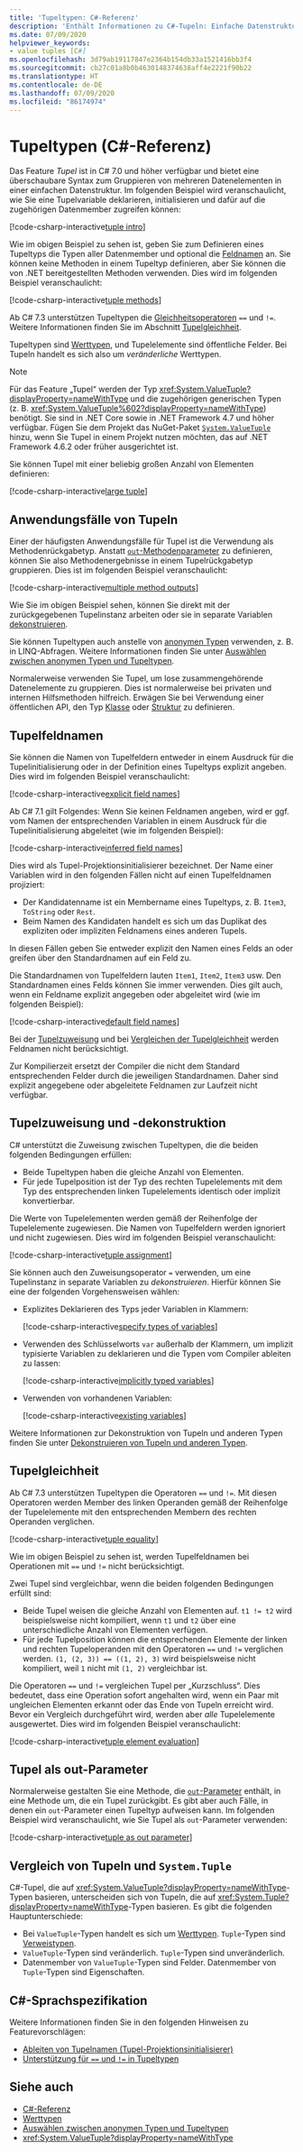 ```yaml
---
title: 'Tupeltypen: C#-Referenz'
description: 'Enthält Informationen zu C#-Tupeln: Einfache Datenstrukturen, die Sie verwenden können, um lose zusammenhängende Datenelemente zu gruppieren.'
ms.date: 07/09/2020
helpviewer_keywords:
- value tuples [C#]
ms.openlocfilehash: 3d79ab19117847e2364b154db33a1521416bb3f4
ms.sourcegitcommit: cb27c01a8b0b4630148374638aff4e2221f90b22
ms.translationtype: HT
ms.contentlocale: de-DE
ms.lasthandoff: 07/09/2020
ms.locfileid: "86174974"
---
```

# <a name="tuple-types-c-reference"></a>Tupeltypen (C#-Referenz)

Das Feature *Tupel* ist in C# 7.0 und höher verfügbar und bietet eine überschaubare Syntax zum Gruppieren von mehreren Datenelementen in einer einfachen Datenstruktur. Im folgenden Beispiel wird veranschaulicht, wie Sie eine Tupelvariable deklarieren, initialisieren und dafür auf die zugehörigen Datenmember zugreifen können:

[!code-csharp-interactive[tuple intro](snippets/ValueTuples.cs#Introduction)]

Wie im obigen Beispiel zu sehen ist, geben Sie zum Definieren eines Tupeltyps die Typen aller Datenmember und optional die [Feldnamen](#tuple-field-names) an. Sie können keine Methoden in einem Tupeltyp definieren, aber Sie können die von .NET bereitgestellten Methoden verwenden. Dies wird im folgenden Beispiel veranschaulicht:

[!code-csharp-interactive[tuple methods](snippets/ValueTuples.cs#MethodOnTuples)]

Ab C# 7.3 unterstützen Tupeltypen die [Gleichheitsoperatoren](../operators/equality-operators.md) `==` und `!=`. Weitere Informationen finden Sie im Abschnitt [Tupelgleichheit](#tuple-equality).

Tupeltypen sind [Werttypen](value-types.md), und Tupelelemente sind öffentliche Felder. Bei Tupeln handelt es sich also um *veränderliche* Werttypen.

> [!NOTE]
> Für das Feature „Tupel“ werden der Typ <xref:System.ValueTuple?displayProperty=nameWithType> und die zugehörigen generischen Typen (z. B. <xref:System.ValueTuple%602?displayProperty=nameWithType>) benötigt. Sie sind in .NET Core sowie in .NET Framework 4.7 und höher verfügbar. Fügen Sie dem Projekt das NuGet-Paket [`System.ValueTuple`](https://www.nuget.org/packages/System.ValueTuple/) hinzu, wenn Sie Tupel in einem Projekt nutzen möchten, das auf .NET Framework 4.6.2 oder früher ausgerichtet ist.

Sie können Tupel mit einer beliebig großen Anzahl von Elementen definieren:

[!code-csharp-interactive[large tuple](snippets/ValueTuples.cs#LargeTuple)]

## <a name="use-cases-of-tuples"></a>Anwendungsfälle von Tupeln

Einer der häufigsten Anwendungsfälle für Tupel ist die Verwendung als Methodenrückgabetyp. Anstatt [`out`-Methodenparameter](../keywords/out-parameter-modifier.md) zu definieren, können Sie also Methodenergebnisse in einem Tupelrückgabetyp gruppieren. Dies ist im folgenden Beispiel veranschaulicht:

[!code-csharp-interactive[multiple method outputs](snippets/ValueTuples.cs#MultipleReturns)]

Wie Sie im obigen Beispiel sehen, können Sie direkt mit der zurückgegebenen Tupelinstanz arbeiten oder sie in separate Variablen [dekonstruieren](#tuple-assignment-and-deconstruction).

Sie können Tupeltypen auch anstelle von [anonymen Typen](../../programming-guide/classes-and-structs/anonymous-types.md) verwenden, z. B. in LINQ-Abfragen. Weitere Informationen finden Sie unter [Auswählen zwischen anonymen Typen und Tupeltypen](../../../standard/base-types/choosing-between-anonymous-and-tuple.md).

Normalerweise verwenden Sie Tupel, um lose zusammengehörende Datenelemente zu gruppieren. Dies ist normalerweise bei privaten und internen Hilfsmethoden hilfreich. Erwägen Sie bei Verwendung einer öffentlichen API, den Typ [Klasse](../keywords/class.md) oder [Struktur](struct.md) zu definieren.

## <a name="tuple-field-names"></a>Tupelfeldnamen

Sie können die Namen von Tupelfeldern entweder in einem Ausdruck für die Tupelinitialisierung oder in der Definition eines Tupeltyps explizit angeben. Dies wird im folgenden Beispiel veranschaulicht:

[!code-csharp-interactive[explicit field names](snippets/ValueTuples.cs#ExplicitFieldNames)]

Ab C# 7.1 gilt Folgendes: Wenn Sie keinen Feldnamen angeben, wird er ggf. vom Namen der entsprechenden Variablen in einem Ausdruck für die Tupelinitialisierung abgeleitet (wie im folgenden Beispiel):

[!code-csharp-interactive[inferred field names](snippets/ValueTuples.cs#InferFieldNames)]

Dies wird als Tupel-Projektionsinitialisierer bezeichnet. Der Name einer Variablen wird in den folgenden Fällen nicht auf einen Tupelfeldnamen projiziert:

- Der Kandidatenname ist ein Membername eines Tupeltyps, z. B. `Item3`, `ToString` oder `Rest`.
- Beim Namen des Kandidaten handelt es sich um das Duplikat des expliziten oder impliziten Feldnamens eines anderen Tupels.

In diesen Fällen geben Sie entweder explizit den Namen eines Felds an oder greifen über den Standardnamen auf ein Feld zu.

Die Standardnamen von Tupelfeldern lauten `Item1`, `Item2`, `Item3` usw. Den Standardnamen eines Felds können Sie immer verwenden. Dies gilt auch, wenn ein Feldname explizit angegeben oder abgeleitet wird (wie im folgenden Beispiel):

[!code-csharp-interactive[default field names](snippets/ValueTuples.cs#DefaultFieldNames)]

Bei der [Tupelzuweisung](#tuple-assignment-and-deconstruction) und bei [Vergleichen der Tupelgleichheit](#tuple-equality) werden Feldnamen nicht berücksichtigt.

Zur Kompilierzeit ersetzt der Compiler die nicht dem Standard entsprechenden Felder durch die jeweiligen Standardnamen. Daher sind explizit angegebene oder abgeleitete Feldnamen zur Laufzeit nicht verfügbar.

## <a name="tuple-assignment-and-deconstruction"></a>Tupelzuweisung und -dekonstruktion

C# unterstützt die Zuweisung zwischen Tupeltypen, die die beiden folgenden Bedingungen erfüllen:

- Beide Tupeltypen haben die gleiche Anzahl von Elementen.
- Für jede Tupelposition ist der Typ des rechten Tupelelements mit dem Typ des entsprechenden linken Tupelelements identisch oder implizit konvertierbar.

Die Werte von Tupelelementen werden gemäß der Reihenfolge der Tupelelemente zugewiesen. Die Namen von Tupelfeldern werden ignoriert und nicht zugewiesen. Dies wird im folgenden Beispiel veranschaulicht:

[!code-csharp-interactive[tuple assignment](snippets/ValueTuples.cs#Assignment)]

Sie können auch den Zuweisungsoperator `=` verwenden, um eine Tupelinstanz in separate Variablen zu *dekonstruieren*. Hierfür können Sie eine der folgenden Vorgehensweisen wählen:

- Explizites Deklarieren des Typs jeder Variablen in Klammern:

  [!code-csharp-interactive[specify types of variables](snippets/ValueTuples.cs#DeconstructExplicit)]

- Verwenden des Schlüsselworts `var` außerhalb der Klammern, um implizit typisierte Variablen zu deklarieren und die Typen vom Compiler ableiten zu lassen:

  [!code-csharp-interactive[implicitly typed variables](snippets/ValueTuples.cs#DeconstructVar)]

- Verwenden von vorhandenen Variablen:

  [!code-csharp-interactive[existing variables](snippets/ValueTuples.cs#DeconstructExisting)]

Weitere Informationen zur Dekonstruktion von Tupeln und anderen Typen finden Sie unter [Dekonstruieren von Tupeln und anderen Typen](../../deconstruct.md).

## <a name="tuple-equality"></a>Tupelgleichheit

Ab C# 7.3 unterstützen Tupeltypen die Operatoren `==` und `!=`. Mit diesen Operatoren werden Member des linken Operanden gemäß der Reihenfolge der Tupelelemente mit den entsprechenden Membern des rechten Operanden verglichen.

[!code-csharp-interactive[tuple equality](snippets/ValueTuples.cs#TupleEquality)]

Wie im obigen Beispiel zu sehen ist, werden Tupelfeldnamen bei Operationen mit `==` und `!=` nicht berücksichtigt.

Zwei Tupel sind vergleichbar, wenn die beiden folgenden Bedingungen erfüllt sind:

- Beide Tupel weisen die gleiche Anzahl von Elementen auf. `t1 != t2` wird beispielsweise nicht kompiliert, wenn `t1` und `t2` über eine unterschiedliche Anzahl von Elementen verfügen.
- Für jede Tupelposition können die entsprechenden Elemente der linken und rechten Tupeloperanden mit den Operatoren `==` und `!=` verglichen werden. `(1, (2, 3)) == ((1, 2), 3)` wird beispielsweise nicht kompiliert, weil `1` nicht mit `(1, 2)` vergleichbar ist.

Die Operatoren `==` und `!=` vergleichen Tupel per „Kurzschluss“. Dies bedeutet, dass eine Operation sofort angehalten wird, wenn ein Paar mit ungleichen Elementen erkannt oder das Ende von Tupeln erreicht wird. Bevor ein Vergleich durchgeführt wird, werden aber *alle* Tupelelemente ausgewertet. Dies wird im folgenden Beispiel veranschaulicht:

[!code-csharp-interactive[tuple element evaluation](snippets/ValueTuples.cs#TupleEvaluationForEquality)]

## <a name="tuples-as-out-parameters"></a>Tupel als out-Parameter

Normalerweise gestalten Sie eine Methode, die [`out`-Parameter](../keywords/out-parameter-modifier.md) enthält, in eine Methode um, die ein Tupel zurückgibt. Es gibt aber auch Fälle, in denen ein `out`-Parameter einen Tupeltyp aufweisen kann. Im folgenden Beispiel wird veranschaulicht, wie Sie Tupel als `out`-Parameter verwenden:

[!code-csharp-interactive[tuple as out parameter](snippets/ValueTuples.cs#TupleAsOutParameter)]

## <a name="tuples-vs-systemtuple"></a>Vergleich von Tupeln und `System.Tuple`

C#-Tupel, die auf <xref:System.ValueTuple?displayProperty=nameWithType>-Typen basieren, unterscheiden sich von Tupeln, die auf <xref:System.Tuple?displayProperty=nameWithType>-Typen basieren. Es gibt die folgenden Hauptunterschiede:

- Bei `ValueTuple`-Typen handelt es sich um [Werttypen](value-types.md). `Tuple`-Typen sind [Verweistypen](../keywords/reference-types.md).
- `ValueTuple`-Typen sind veränderlich. `Tuple`-Typen sind unveränderlich.
- Datenmember von `ValueTuple`-Typen sind Felder. Datenmember von `Tuple`-Typen sind Eigenschaften.

## <a name="c-language-specification"></a>C#-Sprachspezifikation

Weitere Informationen finden Sie in den folgenden Hinweisen zu Featurevorschlägen:

- [Ableiten von Tupelnamen (Tupel-Projektionsinitialisierer)](~/_csharplang/proposals/csharp-7.1/infer-tuple-names.md)
- [Unterstützung für `==` und `!=` in Tupeltypen](~/_csharplang/proposals/csharp-7.3/tuple-equality.md)

## <a name="see-also"></a>Siehe auch

- [C#-Referenz](../index.md)
- [Werttypen](value-types.md)
- [Auswählen zwischen anonymen Typen und Tupeltypen](../../../standard/base-types/choosing-between-anonymous-and-tuple.md)
- <xref:System.ValueTuple?displayProperty=nameWithType>
